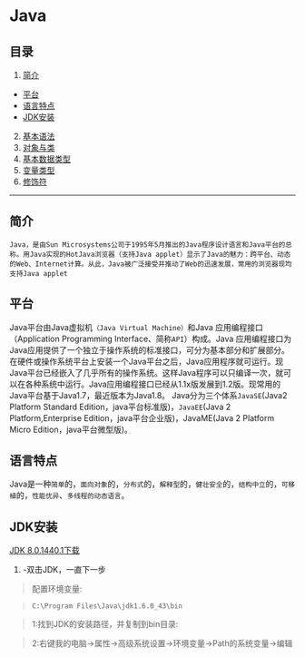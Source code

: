# Java

## 目录

1. [简介](#简介)
  - [平台](#平台)
  - [语言特点](#语言特点)
  - [JDK安装](#JDK安装)
2. [基本语法](基本语法.md)
3. [对象与类](对象与类.md)
4. [基本数据类型](基本数据类型.md)
5. [变量类型](变量类型.md)
6. [修饰符](修饰符.md)










---



## 简介

```
Java，是由Sun Microsystems公司于1995年5月推出的Java程序设计语言和Java平台的总称。用Java实现的HotJava浏览器（支持Java applet）显示了Java的魅力：跨平台、动态的Web、Internet计算。从此，Java被广泛接受并推动了Web的迅速发展，常用的浏览器现均支持Java applet

```

## 平台


Java平台由Java虚拟机`（Java Virtual Machine）`和Java 应用编程接口（Application Programming Interface、简称`API`）构成。Java 应用编程接口为Java应用提供了一个独立于操作系统的标准接口，可分为基本部分和扩展部分。在硬件或操作系统平台上安装一个Java平台之后，Java应用程序就可运行。现Java平台已经嵌入了几乎所有的操作系统。这样Java程序可以只编译一次，就可以在各种系统中运行。Java应用编程接口已经从1.1x版发展到1.2版。现常用的Java平台基于Java1.7，最近版本为Java1.8。
Java分为三个体系`JavaSE`(Java2 Platform Standard Edition，java平台标准版)，`JavaEE`(Java 2 Platform,Enterprise Edition，java平台企业版)，JavaME(Java 2 Platform Micro Edition，java平台微型版)。


## 语言特点


Java是一种`简单`的，`面向对象`的，`分布式`的，`解释型`的，`健壮安全`的，`结构中立`的，`可移植`的，`性能优异`、`多线程的动态语言`。


## JDK安装


[JDK 8.0.1440.1下载](https://www.baidu.com/link?url=h7Gyi4Psx3c6XDAxvHvulMpTasZptKHbtmUxwlvT0ZjG7TjJdni2SSOo1goOk19OtaOJF1rjc5pC_1WyhM_pUt1sD1eBubWA6R4UexrSQhy&wd=&eqid=9c7ad4780000e361000000045af05482)


1. -双击JDK，一直下一步


> 配置环境变量:

> `C:\Program Files\Java\jdk1.6.0_43\bin`

>	1:找到JDK的安装路径，并复制到bin目录:

>	2:右键我的电脑->属性->高级系统设置->环境变量->Path的系统变量->编辑



